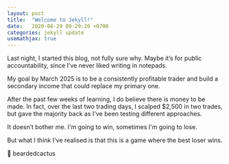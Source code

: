 ```yaml
---
layout: post
title:  "Welcome to Jekyll!"
date:   2020-08-29 09:29:20 +0700
categories: jekyll update
usemathjax: true
---
```



Last night, I started this blog, not fully sure why. Maybe it’s for public accountability, since I’ve never liked writing in notepads.

My goal by March 2025 is to be a consistently profitable trader and build a secondary income that could replace my primary one.

After the past few weeks of learning, I do believe there is money to be made. In fact, over the last two trading days, I scalped $2,500 in two trades, but gave the majority back as I've been testing different approaches.

It doesn’t bother me. I'm going to win, sometimes I'm going to lose.

But what I think I've realised is that this is a game where the best loser wins.

🌵 beardedcactus